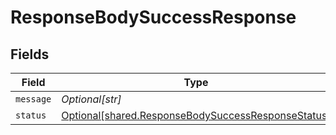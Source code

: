 # ResponseBodySuccessResponse


## Fields

| Field                                                                                                              | Type                                                                                                               | Required                                                                                                           | Description                                                                                                        | Example                                                                                                            |
| ------------------------------------------------------------------------------------------------------------------ | ------------------------------------------------------------------------------------------------------------------ | ------------------------------------------------------------------------------------------------------------------ | ------------------------------------------------------------------------------------------------------------------ | ------------------------------------------------------------------------------------------------------------------ |
| `message`                                                                                                          | *Optional[str]*                                                                                                    | :heavy_minus_sign:                                                                                                 | N/A                                                                                                                |                                                                                                                    |
| `status`                                                                                                           | [Optional[shared.ResponseBodySuccessResponseStatus]](undefined/models/shared/responsebodysuccessresponsestatus.md) | :heavy_minus_sign:                                                                                                 | N/A                                                                                                                | SUCCESS                                                                                                            |
